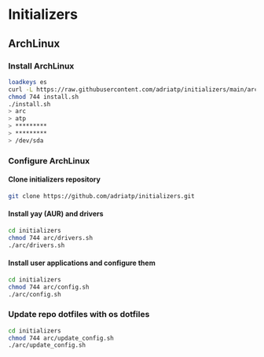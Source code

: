 # Initializers

## ArchLinux

### Install ArchLinux

```bash
loadkeys es
curl -L https://raw.githubusercontent.com/adriatp/initializers/main/arc/install.sh > install.sh
chmod 744 install.sh
./install.sh
> arc
> atp
> *********
> *********
> /dev/sda
```

### Configure ArchLinux

#### Clone initializers repository

```bash
git clone https://github.com/adriatp/initializers.git
```

#### Install yay (AUR) and drivers

```bash
cd initializers
chmod 744 arc/drivers.sh
./arc/drivers.sh
```

#### Install user applications and configure them

```bash
cd initializers
chmod 744 arc/config.sh
./arc/config.sh
```

### Update repo dotfiles with os dotfiles

```bash
cd initializers
chmod 744 arc/update_config.sh
./arc/update_config.sh
```
